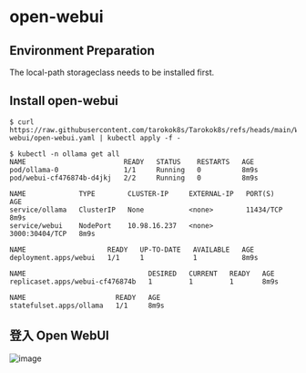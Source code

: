 # open-webui
## Environment Preparation
The local-path storageclass needs to be installed first.

## Install open-webui
```
$ curl https://raw.githubusercontent.com/tarokok8s/Tarokok8s/refs/heads/main/Workload/open-webui/open-webui.yaml | kubectl apply -f -
```
```
$ kubectl -n ollama get all
NAME                        READY   STATUS    RESTARTS   AGE
pod/ollama-0                1/1     Running   0          8m9s
pod/webui-cf476874b-d4jkj   2/2     Running   0          8m9s

NAME             TYPE        CLUSTER-IP     EXTERNAL-IP   PORT(S)          AGE
service/ollama   ClusterIP   None           <none>        11434/TCP        8m9s
service/webui    NodePort    10.98.16.237   <none>        3000:30404/TCP   8m9s

NAME                    READY   UP-TO-DATE   AVAILABLE   AGE
deployment.apps/webui   1/1     1            1           8m9s

NAME                              DESIRED   CURRENT   READY   AGE
replicaset.apps/webui-cf476874b   1         1         1       8m9s

NAME                      READY   AGE
statefulset.apps/ollama   1/1     8m9s
```
## 登入 Open WebUI
![image](https://github.com/user-attachments/assets/06417e30-1822-4ed8-a1f7-155711a099b7)
